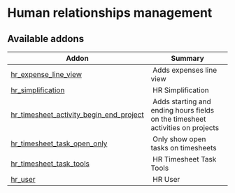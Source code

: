 Human relationships management
==============================

[//]: # (addons)

Available addons
----------------
**Addon** | **Summary**
--- | ---
[hr_expense_line_view](hr_expense_line_view/) | Adds expenses line view
[hr_simplification](hr_simplification/) | HR Simplification
[hr_timesheet_activity_begin_end_project](hr_timesheet_activity_begin_end_project/) | Adds starting and ending hours fields on the timesheet activities on projects
[hr_timesheet_task_open_only](hr_timesheet_task_open_only/) | Only show open tasks on timesheets
[hr_timesheet_task_tools](hr_timesheet_task_tools/) | HR Timesheet Task Tools
[hr_user](hr_user/) | HR User
